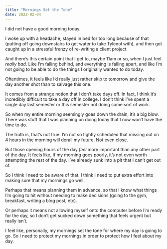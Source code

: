 ```yaml
---
title: "Mornings Set the Tone"
date: 2022-02-04
---
```


I did not have a good morning today.

I woke up with a headache, stayed in bed for too long because of that (putting off going downstairs to get water to take Tylenol with), and then got caught up in a stressful frenzy of re-writing a client project.

And there’s this certain point that I get to, maybe 11am or so, when I just feel _really bad_. Like I’m falling behind, and everything is falling apart, and like I’m not going to be able to do the things I originally wanted to do today.

Oftentimes, it feels like I’d really just rather skip to tomorrow and give the day another shot than to salvage this one.

It comes from a strange notion that I don’t take days off. In fact, I think it’s incredibly difficult to take a day off in college. I don’t think I’ve spent a single day last semester or this semester not doing some sort of work.

So when my entire morning seemingly goes down the drain, it’s a big blow. There was stuff that I was planning on doing today that I now won’t have the time to do.

The truth is, that’s not true. I’m not so tightly scheduled that missing out on 4 hours in the morning will derail my future. Not even close.

But those opening hours of the day _feel_ more important than any other part of the day. It feels like, if my morning goes poorly, it’s not even worth attempting the rest of the day. I’ve already sunk into a pit that I can’t get out of.

So I think I need to be aware of that. I think I need to put extra effort into making sure that my mornings go well.

Perhaps that means planning them in advance, so that I know what things I’m going to hit without needing to make decisions (going to the gym, breakfast, writing a blog post, etc).

Or perhaps it means not allowing myself onto the computer before I’m ready for the day, so I don’t get sucked down something that feels urgent but really isn’t.

I feel like, personally, my mornings set the tone for where my day is going to go. So I need to protect my mornings in order to protect how I feel about my day.
